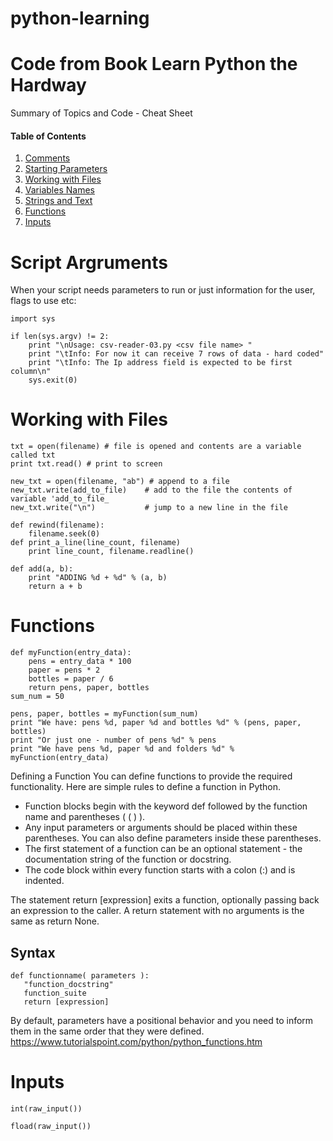 # python-learning
# Code from Book Learn Python the Hardway
Summary of Topics and Code - Cheat Sheet

#### Table of Contents
1. [Comments](#comments)
2. [Starting Parameters](#python-start)
2. [Working with Files](#working-with-files)
3. [Variables Names](#variables-names)
4. [Strings and Text](#strings-and-text)
5. [Functions](#functions)
6. [Inputs](#inputs)

<a name="python-start"></a>
# Script Argruments
When your script needs parameters to run or just information for the user, flags to use etc:
```
import sys

if len(sys.argv) != 2:
    print "\nUsage: csv-reader-03.py <csv file name> "
    print "\tInfo: For now it can receive 7 rows of data - hard coded"
    print "\tInfo: The Ip address field is expected to be first column\n"
    sys.exit(0)
 ```

<a name="working-with-files"></a>
# Working with Files

```
txt = open(filename) # file is opened and contents are a variable called txt
print txt.read() # print to screen

new_txt = open(filename, "ab") # append to a file
new_txt.write(add_to_file)    # add to the file the contents of variable 'add_to_file_
new_txt.write("\n")           # jump to a new line in the file
```
```
def rewind(filename):
    filename.seek(0)
def print_a_line(line_count, filename)
    print line_count, filename.readline()

```
```
def add(a, b):
    print "ADDING %d + %d" % (a, b)
    return a + b
```
<a name="functions"></a>
# Functions

```
def myFunction(entry_data):
    pens = entry_data * 100
    paper = pens * 2
    bottles = paper / 6
    return pens, paper, bottles
sum_num = 50

pens, paper, bottles = myFunction(sum_num)
print "We have: pens %d, paper %d and bottles %d" % (pens, paper, bottles)
print "Or just one - number of pens %d" % pens
print "We have pens %d, paper %d and folders %d" % myFunction(entry_data)
```
Defining a Function
You can define functions to provide the required functionality. Here are simple rules to define a function in Python.
- Function blocks begin with the keyword def followed by the function name and parentheses ( ( ) ).
- Any input parameters or arguments should be placed within these parentheses. You can also define parameters inside these parentheses.
- The first statement of a function can be an optional statement - the documentation string of the function or docstring.
- The code block within every function starts with a colon (:) and is indented.

The statement return [expression] exits a function, optionally passing back an expression to the caller. A return statement with no arguments is the same as return None.

## Syntax
```
def functionname( parameters ):
   "function_docstring"
   function_suite
   return [expression]
   ```
By default, parameters have a positional behavior and you need to inform them in the same order that they were defined.
https://www.tutorialspoint.com/python/python_functions.htm

<a name="inputs"></a>
# Inputs

```
int(raw_input())

fload(raw_input())
```
